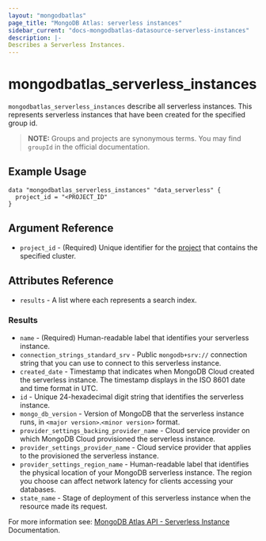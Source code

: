 ```yaml
---
layout: "mongodbatlas"
page_title: "MongoDB Atlas: serverless instances"
sidebar_current: "docs-mongodbatlas-datasource-serverless-instances"
description: |-
Describes a Serverless Instances.
---
```


# mongodbatlas_serverless_instances

`mongodbatlas_serverless_instances` describe all serverless instances. This represents serverless instances that have been created for the specified group id.

> **NOTE:** Groups and projects are synonymous terms. You may find `groupId` in the official documentation.


## Example Usage

```hcl
data "mongodbatlas_serverless_instances" "data_serverless" {
  project_id = "<PROJECT_ID"
}
```

## Argument Reference

* `project_id` - (Required) Unique identifier for the [project](https://docs.atlas.mongodb.com/organizations-projects/#std-label-projects) that contains the specified cluster.

## Attributes Reference
* `results` - A list where each represents a search index.

### Results

* `name` - (Required) Human-readable label that identifies your serverless instance.
* `connection_strings_standard_srv` - Public `mongodb+srv://` connection string that you can use to connect to this serverless instance.
* `created_date` - Timestamp that indicates when MongoDB Cloud created the serverless instance. The timestamp displays in the ISO 8601 date and time format in UTC.
* `id` - Unique 24-hexadecimal digit string that identifies the serverless instance.
* `mongo_db_version` - Version of MongoDB that the serverless instance runs, in `<major version>`.`<minor version>` format.
* `provider_settings_backing_provider_name` - Cloud service provider on which MongoDB Cloud provisioned the serverless instance.
* `provider_settings_provider_name` - Cloud service provider that applies to the provisioned the serverless instance.
* `provider_settings_region_name` - Human-readable label that identifies the physical location of your MongoDB serverless instance. The region you choose can affect network latency for clients accessing your databases.
* `state_name` - Stage of deployment of this serverless instance when the resource made its request.



For more information see: [MongoDB Atlas API - Serverless Instance](https://docs.atlas.mongodb.com/reference/api/serverless-instances/) Documentation.
